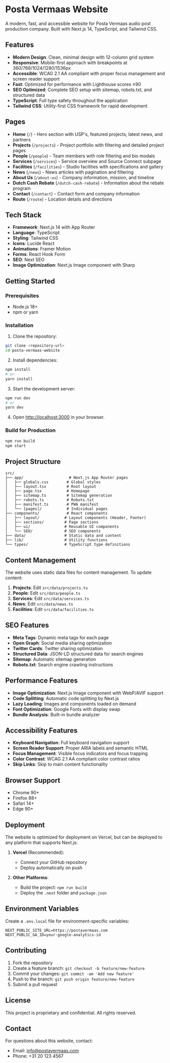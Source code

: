 # Posta Vermaas Website

A modern, fast, and accessible website for Posta Vermaas audio post production company. Built with Next.js 14, TypeScript, and Tailwind CSS.

## Features

- **Modern Design**: Clean, minimal design with 12-column grid system
- **Responsive**: Mobile-first approach with breakpoints at 360/768/1024/1280/1536px
- **Accessible**: WCAG 2.1 AA compliant with proper focus management and screen reader support
- **Fast**: Optimized for performance with Lighthouse scores ≥90
- **SEO Optimized**: Complete SEO setup with sitemap, robots.txt, and structured data
- **TypeScript**: Full type safety throughout the application
- **Tailwind CSS**: Utility-first CSS framework for rapid development

## Pages

- **Home** (`/`) - Hero section with USP's, featured projects, latest news, and partners
- **Projects** (`/projects`) - Project portfolio with filtering and detailed project pages
- **People** (`/people`) - Team members with role filtering and bio modals
- **Services** (`/services`) - Service overview and Source Connect subpage
- **Facilities** (`/facilities`) - Studio facilities with specifications and gallery
- **News** (`/news`) - News articles with pagination and filtering
- **About Us** (`/about-us`) - Company information, mission, and timeline
- **Dutch Cash Rebate** (`/dutch-cash-rebate`) - Information about the rebate program
- **Contact** (`/contact`) - Contact form and company information
- **Route** (`/route`) - Location details and directions

## Tech Stack

- **Framework**: Next.js 14 with App Router
- **Language**: TypeScript
- **Styling**: Tailwind CSS
- **Icons**: Lucide React
- **Animations**: Framer Motion
- **Forms**: React Hook Form
- **SEO**: Next SEO
- **Image Optimization**: Next.js Image component with Sharp

## Getting Started

### Prerequisites

- Node.js 18+ 
- npm or yarn

### Installation

1. Clone the repository:
```bash
git clone <repository-url>
cd posta-vermaas-website
```

2. Install dependencies:
```bash
npm install
# or
yarn install
```

3. Start the development server:
```bash
npm run dev
# or
yarn dev
```

4. Open [http://localhost:3000](http://localhost:3000) in your browser.

### Build for Production

```bash
npm run build
npm start
```

## Project Structure

```
src/
├── app/                    # Next.js App Router pages
│   ├── globals.css        # Global styles
│   ├── layout.tsx         # Root layout
│   ├── page.tsx           # Homepage
│   ├── sitemap.ts         # Sitemap generation
│   ├── robots.ts          # Robots.txt
│   ├── manifest.ts        # PWA manifest
│   └── [pages]/           # Individual pages
├── components/            # React components
│   ├── layout/           # Layout components (Header, Footer)
│   ├── sections/         # Page sections
│   ├── ui/               # Reusable UI components
│   └── SEO/              # SEO components
├── data/                 # Static data and content
├── lib/                  # Utility functions
└── types/                # TypeScript type definitions
```

## Content Management

The website uses static data files for content management. To update content:

1. **Projects**: Edit `src/data/projects.ts`
2. **People**: Edit `src/data/people.ts`
3. **Services**: Edit `src/data/services.ts`
4. **News**: Edit `src/data/news.ts`
5. **Facilities**: Edit `src/data/facilities.ts`

## SEO Features

- **Meta Tags**: Dynamic meta tags for each page
- **Open Graph**: Social media sharing optimization
- **Twitter Cards**: Twitter sharing optimization
- **Structured Data**: JSON-LD structured data for search engines
- **Sitemap**: Automatic sitemap generation
- **Robots.txt**: Search engine crawling instructions

## Performance Features

- **Image Optimization**: Next.js Image component with WebP/AVIF support
- **Code Splitting**: Automatic code splitting by Next.js
- **Lazy Loading**: Images and components loaded on demand
- **Font Optimization**: Google Fonts with display swap
- **Bundle Analysis**: Built-in bundle analyzer

## Accessibility Features

- **Keyboard Navigation**: Full keyboard navigation support
- **Screen Reader Support**: Proper ARIA labels and semantic HTML
- **Focus Management**: Visible focus indicators and focus trapping
- **Color Contrast**: WCAG 2.1 AA compliant color contrast ratios
- **Skip Links**: Skip to main content functionality

## Browser Support

- Chrome 90+
- Firefox 88+
- Safari 14+
- Edge 90+

## Deployment

The website is optimized for deployment on Vercel, but can be deployed to any platform that supports Next.js:

1. **Vercel** (Recommended):
   - Connect your GitHub repository
   - Deploy automatically on push

2. **Other Platforms**:
   - Build the project: `npm run build`
   - Deploy the `.next` folder and `package.json`

## Environment Variables

Create a `.env.local` file for environment-specific variables:

```env
NEXT_PUBLIC_SITE_URL=https://postavermaas.com
NEXT_PUBLIC_GA_ID=your-google-analytics-id
```

## Contributing

1. Fork the repository
2. Create a feature branch: `git checkout -b feature/new-feature`
3. Commit your changes: `git commit -am 'Add new feature'`
4. Push to the branch: `git push origin feature/new-feature`
5. Submit a pull request

## License

This project is proprietary and confidential. All rights reserved.

## Contact

For questions about this website, contact:
- Email: info@postavermaas.com
- Phone: +31 20 123 4567
